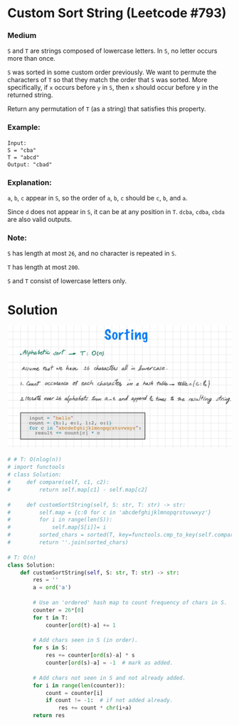 Custom Sort String (Leetcode #793)
===============================
### Medium
`S` and `T` are strings composed of lowercase letters. In `S`, no letter occurs more than once.

`S` was sorted in some custom order previously. We want to permute the characters of `T` so that they match the order that `S` was sorted. More specifically, if `x` occurs before `y` in `S`, then `x` should occur before y in the returned string.

Return any permutation of `T` (as a string) that satisfies this property.

### Example:
```
Input: 
S = "cba"
T = "abcd"
Output: "cbad"
```
### Explanation: 
`a`, `b`, `c` appear in `S`, so the order of `a`, `b`, `c` should be `c`, `b`, and `a`. 

Since `d` does not appear in `S`, it can be at any position in `T`. `dcba`, `cdba`, `cbda` are also valid outputs.

### Note:

`S` has length at most `26`, and no character is repeated in `S`.

`T` has length at most `200`.

`S` and `T` consist of lowercase letters only.

Solution
========
![explanation](images/image0013.png)
```python
# # T: O(nlog(n))
# import functools
# class Solution:
#     def compare(self, c1, c2):
#         return self.map[c1] - self.map[c2]
    
#     def customSortString(self, S: str, T: str) -> str:
#         self.map = {c:0 for c in 'abcdefghijklmnopqrstuvwxyz'}
#         for i in range(len(S)):
#             self.map[S[i]]= i 
#         sorted_chars = sorted(T, key=functools.cmp_to_key(self.compare))
#         return ''.join(sorted_chars)
    
# T: O(n)
class Solution:
    def customSortString(self, S: str, T: str) -> str:
        res = ''
        a = ord('a')

        # Use an 'ordered' hash map to count frequency of chars in S.
        counter = 26*[0]  
        for t in T:
            counter[ord(t)-a] += 1

        # Add chars seen in S (in order).
        for s in S:
            res += counter[ord(s)-a] * s
            counter[ord(s)-a] = -1  # mark as added.

        # Add chars not seen in S and not already added.
        for i in range(len(counter)):
            count = counter[i]
            if count != -1:  # if not added already.
                res += count * chr(i+a)
        return res
```
